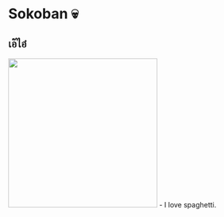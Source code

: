 # Sokoban :skull:

## เอ๊ไอ๋
<img src="https://cdn.discordapp.com/attachments/1011579739523252277/1022857502821470298/unknown.png" width="300">
- I love spaghetti.


